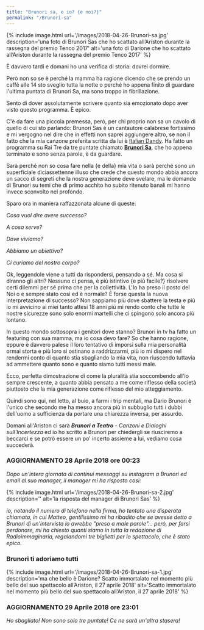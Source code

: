 ```yaml
---
title: "Brunori sa, e io? {e noi?}"
permalink: "/Brunori-sa"
---
```

{% include image.html url='/images/2018-04-26-Brunori-sa.jpg' description='una foto di Brunori Sas che ho scattato all’Ariston durante la rassegna del premio Tenco 2017' alt='una foto di Darione che ho scattato all’Ariston durante la rassegna del premio Tenco 2017' %}

È davvero tardi e domani ho una verifica di storia: dovrei dormire.

Però non so se è perché la mamma ha ragione dicendo che se prendo un caffè alle 14 sto sveglio tutta la notte o perché ho appena finito di guardare l'ultima puntata di Brunori Sa, ma sono troppo in fibrillazione.

Sento di dover assolutamente scrivere quanto sia emozionato dopo aver visto questo programma. È epico.

C'è da fare una piccola premessa, però, per chi proprio non sa un cavolo di quello di cui sto parlando: Brunori Sas è un cantautore calabrese fortissimo e mi vergogno nel dire che in effetti non saprei aggiungere altro, se non il fatto che la mia canzone preferita scritta da lui è <a href="https://youtu.be/C5Ra3qHSF68" rel="noopener" target="_blank">Italian Dandy</a>. Ha fatto un programma su Rai Tre da tre puntate chiamato <a href="https://www.raiplay.it/programmi/brunorisa/" rel="noopener" target="_blank">**Brunori Sa**</a>, che ho appena terminato e sono senza parole, è da guardare.

Sarà perché non so cosa fare nella {e della} mia vita o sarà perché sono un superficiale diciassettenne illuso che crede che questo mondo abbia ancora un sacco di segreti che la nostra generazione deve svelare, ma le domande di Brunori su temi che di primo acchito ho subito ritenuto banali mi hanno invece sconvolto nel profondo.

Sparo ora in maniera raffazzonata alcune di queste:

_Cosa vuol dire avere successo?_

_A cosa serve?_

_Dove viviamo?_

_Abbiamo un obiettivo?_

_Ci curiamo del nostro corpo?_

Ok, leggendole viene a tutti da rispondersi, pensando a sé. Ma cosa si diranno gli altri? Nessuno ci pensa, è più istintivo {e più facile?} risolvere certi dilemmi per sé prima che per la collettività. L'Io ha preso il posto del Noi o e sempre stato così ed è normale? È forse questa la nuova interpretazione di successo? Non sappiamo più dove sbattere la testa e più io mi avvicino ai miei tanto attesi 18 anni più mi rendo conto che tutte le nostre sicurezze sono solo enormi martelli che ci spingono solo ancora più lontano.

In questo mondo sottosopra i genitori dove stanno? Brunori in tv ha fatto un featuring con sua mamma, ma io cosa devo fare? So che hanno ragione, eppure è davvero palese il loro tentativo di imporsi sulla mia personalità ormai storta e più loro si ostinano a raddrizzarmi, più io mi dispero nel rendermi conto di quanto stia sbagliando la mia vita, non riuscendo tuttavia ad ammettere quanto sono e quanto siamo tutti messi male.

Ecco, perfetta dimostrazione di come la pluralità stia soccombendo all'io sempre crescente, a quanto abbia pensato a me come riflesso della società piuttosto che la mia generazione come riflesso del mio atteggiamento.

Quindi sono qui, nel letto, al buio, a farmi i trip mentali, ma Dario Brunori è l'unico che secondo me ha messo ancora più in subbuglio tutti i dubbi dell'uomo a sufficienza da portare una chiarezza inversa, per assurdo.

Domani all'Ariston ci sarà _**Brunori a Teatro** - Canzoni e Dialoghi sull'Incertezza_ ed io ho scritto a Brunori per chiedergli se riusciremo a beccarci e se potrò essere un po' incerto assieme a lui, vediamo cosa succederà.

### AGGIORNAMENTO 28 Aprile 2018 ore 00:23
_Dopo un'intera giornata di continui messaggi su instagram a Brunori ed email al suo manager, il manager mi ha risposto così:_


{% include image.html url='/images/2018-04-26-Brunori-sa-2.jpg' description='' alt='la risposta del manager di Brunori Sas' %}


_io, notando il numero di telefono nella firma, ho tentato una disperata chiamata, in cui Matteo, gentilissimo mi ha ribadito che se avesse detto a Brunori di un'intervista lo avrebbe "preso a male parole"... però, per farsi perdonare, mi ha chiesto quanti siamo in tutta la redazione di Radioimmaginaria, regalandomi tre biglietti per lo spettacolo, che è stato epico._

### Brunori ti adoriamo tutti
{% include image.html url='/images/2018-04-26-Brunori-sa-1.jpg' description='ma che bello è Darione? Scatto immortalato nel momento più bello del suo spettacolo all’Ariston, il 27 aprile 2018' alt='Scatto immortalato nel momento più bello del suo spettacolo all’Ariston, il 27 aprile 2018' %}

### AGGIORNAMENTO 29 Aprile 2018 ore 23:01
_Ho sbagliato! Non sono solo tre puntate! Ce ne sarà un'altra stasera!_
